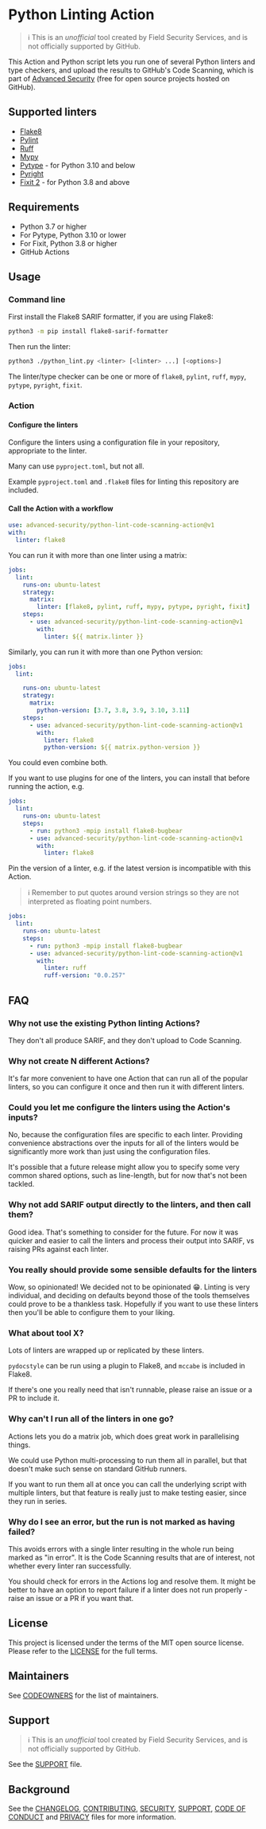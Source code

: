# Python Linting Action

> ℹ️ This is an _unofficial_ tool created by Field Security Services, and is not officially supported by GitHub.

This Action and Python script lets you run one of several Python linters and type checkers, and upload the results to GitHub's Code Scanning, which is part of [Advanced Security](https://docs.github.com/en/get-started/learning-about-github/about-github-advanced-security) (free for open source projects hosted on GitHub).

## Supported linters

- [Flake8](https://flake8.pycqa.org/en/latest/)
- [Pylint](https://www.pylint.org/)
- [Ruff](https://beta.ruff.rs/)
- [Mypy](https://mypy.readthedocs.io/en/stable/)
- [Pytype](https://github.com/google/pytype/) - for Python 3.10 and below
- [Pyright](https://github.com/microsoft/pyright)
- [Fixit 2](https://fixit.readthedocs.io/en/stable/) - for Python 3.8 and above

## Requirements

- Python 3.7 or higher
- For Pytype, Python 3.10 or lower
- For Fixit, Python 3.8 or higher
- GitHub Actions

## Usage

### Command line

First install the Flake8 SARIF formatter, if you are using Flake8:

```bash
python3 -m pip install flake8-sarif-formatter
```

Then run the linter:

```bash
python3 ./python_lint.py <linter> [<linter> ...] [<options>]
```

The linter/type checker can be one or more of `flake8`, `pylint`, `ruff`, `mypy`, `pytype`, `pyright`, `fixit`.

### Action

#### Configure the linters

Configure the linters using a configuration file in your repository, appropriate to the linter.

Many can use `pyproject.toml`, but not all.

Example `pyproject.toml` and `.flake8` files for linting this repository are included.

#### Call the Action with a workflow

```yaml
use: advanced-security/python-lint-code-scanning-action@v1
with:
  linter: flake8
```

You can run it with more than one linter using a matrix:

```yaml
jobs:
  lint:
    runs-on: ubuntu-latest
    strategy:
      matrix:
        linter: [flake8, pylint, ruff, mypy, pytype, pyright, fixit]
    steps:
      - use: advanced-security/python-lint-code-scanning-action@v1
        with:
          linter: ${{ matrix.linter }}
```

Similarly, you can run it with more than one Python version:

```yaml
jobs:
  lint:

    runs-on: ubuntu-latest
    strategy:
      matrix:
        python-version: [3.7, 3.8, 3.9, 3.10, 3.11]
    steps:
      - use: advanced-security/python-lint-code-scanning-action@v1
        with:
          linter: flake8
          python-version: ${{ matrix.python-version }}
```

You could even combine both.

If you want to use plugins for one of the linters, you can install that before running the action, e.g.

```yaml
jobs:
  lint:
    runs-on: ubuntu-latest
    steps:
      - run: python3 -mpip install flake8-bugbear
      - use: advanced-security/python-lint-code-scanning-action@v1
        with:
          linter: flake8
```

Pin the version of a linter, e.g. if the latest version is incompatible with this Action.

> ℹ️ Remember to put quotes around version strings so they are not interpreted as floating point numbers.

```yaml
jobs:
  lint:
    runs-on: ubuntu-latest
    steps:
      - run: python3 -mpip install flake8-bugbear
      - use: advanced-security/python-lint-code-scanning-action@v1
        with:
          linter: ruff
          ruff-version: "0.0.257"
```

## FAQ

### Why not use the existing Python linting Actions?

They don't all produce SARIF, and they don't upload to Code Scanning.

### Why not create N different Actions?

It's far more convenient to have one Action that can run all of the popular linters, so you can configure it once and then run it with different linters.

### Could you let me configure the linters using the Action's inputs?

No, because the configuration files are specific to each linter. Providing convenience abstractions over the inputs for all of the linters would be significantly more work than just using the configuration files.

It's possible that a future release might allow you to specify some very common shared options, such as line-length, but for now that's not been tackled.

### Why not add SARIF output directly to the linters, and then call them?

Good idea. That's something to consider for the future. For now it was quicker and easier to call the linters and process their output into SARIF, vs raising PRs against each linter.

### You really should provide some sensible defaults for the linters

Wow, so opinionated! We decided not to be opinionated 😁. Linting is very individual, and deciding on defaults beyond those of the tools themselves could prove to be a thankless task. Hopefully if you want to use these linters then you'll be able to configure them to your liking.

### What about tool X?

Lots of linters are wrapped up or replicated by these linters.

`pydocstyle` can be run using a plugin to Flake8, and `mccabe` is included in Flake8.

If there's one you really need that isn't runnable, please raise an issue or a PR to include it.

### Why can't I run all of the linters in one go?

Actions lets you do a matrix job, which does great work in parallelising things.

We could use Python multi-processing to run them all in parallel, but that doesn't make such sense on standard GitHub runners.

If you want to run them all at once you can call the underlying script with multiple linters, but that feature is really just to make testing easier, since they run in series.

### Why do I see an error, but the run is not marked as having failed?

This avoids errors with a single linter resulting in the whole run being marked as "in error". It is the Code Scanning results that are of interest, not whether every linter ran successfully.

You should check for errors in the Actions log and resolve them. It might be better to have an option to report failure if a linter does not run properly - raise an issue or a PR if you want that.

## License

This project is licensed under the terms of the MIT open source license. Please refer to the [LICENSE](LICENSE) for the full terms.

## Maintainers

See [CODEOWNERS](CODEOWNERS) for the list of maintainers.

## Support

> ℹ️ This is an _unofficial_ tool created by Field Security Services, and is not officially supported by GitHub.

See the [SUPPORT](SUPPORT.md) file.

## Background

See the [CHANGELOG](CHANGELOG.md), [CONTRIBUTING](CONTRIBUTING.md), [SECURITY](SECURITY.md), [SUPPORT](SUPPORT.md), [CODE OF CONDUCT](CODE_OF_CONDUCT.md) and [PRIVACY](PRIVACY.md) files for more information.
